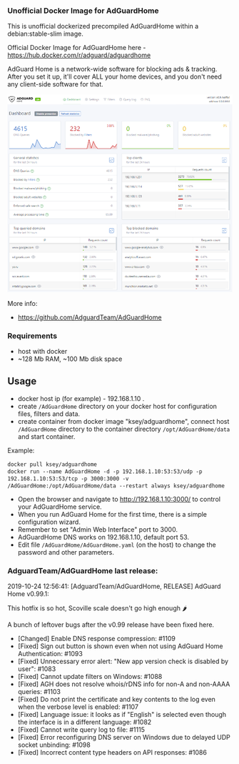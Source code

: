 ### Unofficial Docker Image for AdGuardHome
This is unofficial dockerized precompiled AdGuardHome within a debian:stable-slim image.

Official Docker Image for AdGuardHome here - https://hub.docker.com/r/adguard/adguardhome

AdGuard Home is a network-wide software for blocking ads & tracking. After you set it up, it'll cover ALL your home devices, and you don't need any client-side software for that.

![AdGuardHome](https://raw.githubusercontent.com/MrKsey/AdGuardHome/master/adh.PNG)

More info:
- https://github.com/AdguardTeam/AdGuardHome

### Requirements

* host with docker
* ~128 Mb RAM, ~100 Mb disk space 

## Usage

* docker host ip (for example) - 192.168.1.10 .
* create ```/AdGuardHome``` directory on your docker host for configuration files, filters and data.
* create container from docker image "ksey/adguardhome", connect host ```/AdGuardHome``` directory to the container directory ```/opt/AdGuardHome/data``` and start container.

Example:
```
docker pull ksey/adguardhome
docker run --name AdGuardHome -d -p 192.168.1.10:53:53/udp -p 192.168.1.10:53:53/tcp -p 3000:3000 -v /AdGuardHome:/opt/AdGuardHome/data --restart always ksey/adguardhome
```

* Open the browser and navigate to http://192.168.1.10:3000/ to control your AdGuardHome service.
* When you run AdGuard Home for the first time, there is a simple configuration wizard.
* Remember to set "Admin Web Interface" port to 3000.
* AdGuardHome DNS works on 192.168.1.10, default port 53.
* Edit file ```/AdGuardHome/AdGuardHome.yaml``` (on the host) to change the password and other parameters.
































































































### AdguardTeam/AdGuardHome last release:
2019-10-24 12:56:41: [AdguardTeam/AdGuardHome, RELEASE] AdGuard Home v0.99.1:

This hotfix is so hot, Scoville scale doesn't go high enough 🌶

A bunch of leftover bugs after the v0.99 release have been fixed here.

* [Changed] Enable DNS response compression: #1109 
* [Fixed] Sign out button is shown even when not using AdGuard Home Authentication: #1093 
* [Fixed] Unnecessary error alert: "New app version check is disabled by user": #1083 
* [Fixed] Cannot update filters on Windows: #1088 
* [Fixed] AGH does not resolve whois/rDNS info for non-A and non-AAAA queries: #1103 
* [Fixed] Do not print the certificate and key contents to the log even when the verbose level is enabled: #1107 
* [Fixed] Language issue: it looks as if "English" is selected even though the interface is in a different language: #1082 
* [Fixed] Cannot write query log to file: #1115
* [Fixed] Error reconfiguring DNS server on Windows due to delayed UDP socket unbinding: #1098 
* [Fixed] Incorrect content type headers on API responses: #1086 
